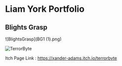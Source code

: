 # Liam York Portfolio 

## Blights Grasp
![BlightsGrasp](BG1 (1).png)





![TerrorByte]()

Itch Page Link : <https://xander-adams.itch.io/terrorbyte>
